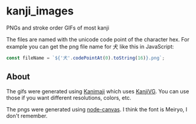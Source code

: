 # kanji_images
PNGs and stroke order GIFs of most kanji

The files are named with the unicode code point of the character hex. For example you can get the png file name for 犬 like this in JavaScript:

```js
const fileName = `${'犬'.codePointAt(0).toString(16)}.png`;
```

## About

The gifs were generated using [Kanimaji](http://maurimo.github.io/kanimaji/index.html) which uses [KanjiVG](http://kanjivg.tagaini.net/projects.html). You can use those if you want different resolutions, colors, etc.

The pngs were generated using [node-canvas](https://www.npmjs.com/package/canvas). I think the font is Meiryo, I don't remember.